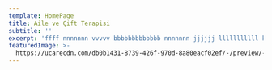 ```yaml
---
template: HomePage
title: Aile ve Çift Terapisi
subtitle: ''
excerpt: 'ffff nnnnnnn vvvvv bbbbbbbbbbbbb nnnnnnn jjjjjj lllllllllll kkkkkkkkkkkk lllllllllllllll mmmmmmmmmmmmmmm oooooooooo'
featuredImage: >-
  https://ucarecdn.com/db0b1431-8739-426f-970d-8a80eacf02ef/-/preview/-/rotate/270/
---
```


